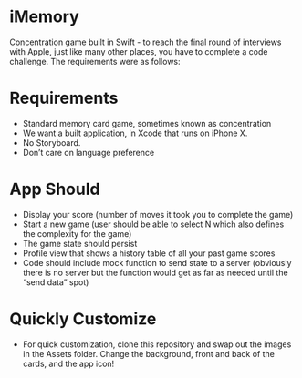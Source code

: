 # iMemory
Concentration game built in Swift - to reach the final round of interviews with Apple, just like many other places, you have to complete a code challenge. The requirements were as follows:

# Requirements

- Standard memory card game, sometimes known as concentration
- We want a built application, in Xcode that runs on iPhone X.
- No Storyboard.
- Don’t care on language preference

# App Should

- Display your score (number of moves it took you to complete the game)
- Start a new game (user should be able to select N which also defines the complexity for the game)
- The game state should persist
- Profile view that shows a history table of all your past game scores
- Code should include mock function to send state to a server (obviously there is no server but the function would get as far as needed until the “send data” spot)


# Quickly Customize

- For quick customization, clone this repository and swap out the images in the Assets folder. Change the background, front and back of the cards, and the app icon!

